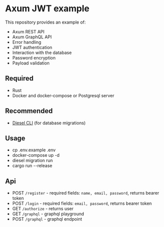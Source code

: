 # Axum JWT example

This repository provides an example of:

- Axum REST API
- Axum GraphQL API
- Error handling
- JWT authentication
- Interaction with the database
- Password encryption
- Payload validation

## Required

- Rust
- Docker and docker-compose or Postgresql server

## Recommended

- [Diesel CLI](https://github.com/diesel-rs/diesel/tree/master/diesel_cli) (for database migrations)

## Usage

- cp .env.example .env
- docker-compose up -d
- diesel migration run
- cargo run --release

## Api

- POST `/register` - required fields: `name, email, password`, returns bearer token
- POST `/login` - required fields: `email, password`, returns bearer token
- GET `/authorize` - returns user
- GET `/graphql` - graphql playground
- POST `/graphql` - graphql endpoint
